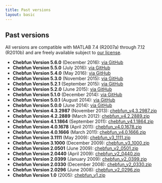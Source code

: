 ```yaml
---
title: Past versions
layout: basic
---
```



## Past versions

All versions are compatible with MATLAB 7.4 (R2007a) through 7.12 (R2010b) and are freely available subject to [our license][license].

- **Chebfun Version 5.6.0** (December 2016): [via GitHub](https://github.com/chebfun/chebfun/archive/v5.6.0.zip)
- **Chebfun Version 5.5.0** (July 2016): [via GitHub](https://github.com/chebfun/chebfun/archive/v5.5.0.zip)
- **Chebfun Version 5.4.0** (May 2016): [via GitHub](https://github.com/chebfun/chebfun/archive/v5.4.0.zip)
- **Chebfun Version 5.3.0** (November 2015): [via GitHub](https://github.com/chebfun/chebfun/archive/v5.3.0.zip)
- **Chebfun Version 5.2.1** (September 2015): [via GitHub](https://github.com/chebfun/chebfun/archive/v5.2.1.zip)
- **Chebfun Version 5.2.0** (June 2015): [via GitHub](https://github.com/chebfun/chebfun/archive/v5.2.0.zip)
- **Chebfun Version 5.1.0** (December 2014): [via GitHub](https://github.com/chebfun/chebfun/archive/v5.1.0.zip)
- **Chebfun Version 5.0.1** (August 2014): [via GitHub](https://github.com/chebfun/chebfun/archive/b852d15228558a4b8378a736138d98ff02036b97.zip)
- **Chebfun Version 5.0.0** (June 2014): [via GitHub](https://github.com/chebfun/chebfun/archive/455ea3f88dfe5a0117fda53cba2a24f0d53f15cb.zip)
- **Chebfun Version 4.3.2987** (November 2013): [chebfun_v4.3.2987.zip](chebfun_v4.3.2987.zip)
- **Chebfun Version 4.2.2889** (March 2012): [chebfun_v4.2.2889.zip](chebfun_v4.2.2889.zip)
- **Chebfun Version 4.1.1864** (September 2011): [chebfun_v4.1.1864.zip](chebfun_v4.1.1864.zip)
- **Chebfun Version 4.0.1678** (April 2011): [chebfun_v4.0.1678.zip](chebfun_v4.0.1678.zip)
- **Chebfun Version 4.0.1666** (March 2011): [chebfun_v4.0.1666.zip](chebfun_v4.0.1666.zip)
- **Chebfun Version 3.1111** (May 2009): [chebfun_v3_1111.zip](chebfun_v3_1111.zip)
- **Chebfun Version 3.1000** (December 2009): [chebfun_v3_1000.zip](chebfun_v3_1000.zip)
- **Chebfun Version 2.0501** (June 2009): [chebfun_v2_0501.zip](chebfun_v2_0501.zip)
- **Chebfun Version 2.0440** (April 2009): [chebfun_v2_0440.zip](chebfun_v2_0440.zip)
- **Chebfun Version 2.0399** (January 2009): [chebfun_v2_0399.zip](chebfun_v2_0399.zip)
- **Chebfun Version 2.0330** (December 2008): [chebfun_v2_0330.zip](chebfun_v2_0330.zip)
- **Chebfun Version 2.0296** (June 2008): [chebfun_v2_0296.zip](chebfun_v2_0296.zip)
- **Chebfun Version 1.0** (2005): [chebfun_v1.zip](chebfun_v1.zip)


[license]: https://raw.githubusercontent.com/chebfun/chebfun/master/LICENSE.txt
